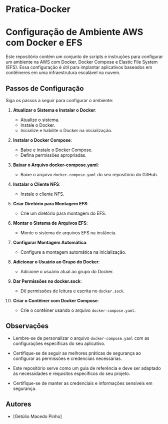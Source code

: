 # Pratica-Docker

# Configuração de Ambiente AWS com Docker e EFS

Este repositório contém um conjunto de scripts e instruções para configurar um ambiente na AWS com Docker, Docker Compose e Elastic File System (EFS). Essa configuração é útil para implantar aplicativos baseados em contêineres em uma infraestrutura escalável na nuvem.

## Passos de Configuração

Siga os passos a seguir para configurar o ambiente:

1. **Atualizar o Sistema e Instalar o Docker**:
   - Atualize o sistema.
   - Instale o Docker.
   - Inicialize e habilite o Docker na inicialização.

2. **Instalar o Docker Compose**:
   - Baixe e instale o Docker Compose.
   - Defina permissões apropriadas.

3. **Baixar o Arquivo docker-compose.yaml**:
   - Baixe o arquivo `docker-compose.yaml` do seu repositório do GitHub.

4. **Instalar o Cliente NFS**:
   - Instale o cliente NFS.

5. **Criar Diretório para Montagem EFS**:
   - Crie um diretório para montagem do EFS.

6. **Montar o Sistema de Arquivos EFS**:
   - Monte o sistema de arquivos EFS na instância.

7. **Configurar Montagem Automática**:
   - Configure a montagem automática na inicialização.

8. **Adicionar o Usuário ao Grupo do Docker**:
   - Adicione o usuário atual ao grupo do Docker.

9. **Dar Permissões no docker.sock**:
   - Dê permissões de leitura e escrita no `docker.sock`.

10. **Criar o Contêiner com Docker Compose**:
    - Crie o contêiner usando o arquivo `docker-compose.yaml`.

## Observações

- Lembre-se de personalizar o arquivo `docker-compose.yaml` com as configurações específicas do seu aplicativo.

- Certifique-se de seguir as melhores práticas de segurança ao configurar as permissões e credenciais necessárias.

- Este repositório serve como um guia de referência e deve ser adaptado às necessidades e requisitos específicos do seu projeto.

- Certifique-se de manter as credenciais e informações sensíveis em segurança.

## Autores

- [Getúlio Macedo Pinho]


